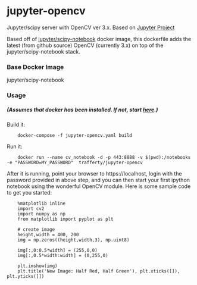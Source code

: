# jupyter-opencv
Jupyter/scipy server with OpenCV ver 3.x.  Based on [Jupyter Project](http://jupyter.org/index.html)

Based off of [jupyter/scipy-notebook](https://hub.docker.com/r/jupyter/scipy-notebook/) docker image, this dockerfile adds the latest (from github source) OpenCV (currently 3.x) on top of the jupyter/scipy-notebook stack.
### Base Docker Image
jupyter/scipy-notebook
### Usage
##### (Assumes that docker has been installed.  If not, start [here](https://docs.docker.com/installation/#installation).)
Build it:
```
    docker-compose -f jupyter-opencv.yaml build
```
Run it:
```
    docker run --name cv_notebook -d -p 443:8888 -v $(pwd):/notebooks -e "PASSWORD=MY_PASSWORD"  trafferty/jupyter-opencv
```
After it is running, point your browser to https://localhost, login with the password provided in above step, and you can then start your first ipython notebook using the wonderful OpenCV module.  Here is some sample code to get you started:
```
    %matplotlib inline
    import cv2
    import numpy as np
    from matplotlib import pyplot as plt

    # create image
    height,width = 400, 200
    img = np.zeros((height,width,3), np.uint8)

    img[:,0:0.5*width] = (255,0,0)
    img[:,0.5*width:width] = (0,255,0)

    plt.imshow(img)
    plt.title('New Image: Half Red, Half Green'), plt.xticks([]), plt.yticks([])
```

